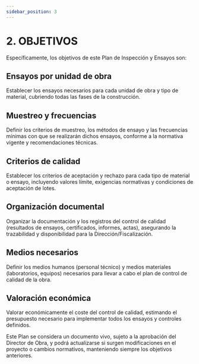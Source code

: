 ```yaml
---
sidebar_position: 3
---
```


# 2. OBJETIVOS

Específicamente, los objetivos de este Plan de Inspección y Ensayos son:

## Ensayos por unidad de obra

Establecer los ensayos necesarios para cada unidad de obra y tipo de material, cubriendo todas las fases de la construcción.

## Muestreo y frecuencias

Definir los criterios de muestreo, los métodos de ensayo y las frecuencias mínimas con que se realizarán dichos ensayos, conforme a la normativa vigente y recomendaciones técnicas.

## Criterios de calidad

Establecer los criterios de aceptación y rechazo para cada tipo de material o ensayo, incluyendo valores límite, exigencias normativas y condiciones de aceptación de lotes.

## Organización documental

Organizar la documentación y los registros del control de calidad (resultados de ensayos, certificados, informes, actas), asegurando la trazabilidad y disponibilidad para la Dirección/Fiscalización.

## Medios necesarios

Definir los medios humanos (personal técnico) y medios materiales (laboratorios, equipos) necesarios para llevar a cabo el plan de control de calidad de la obra.

## Valoración económica

Valorar económicamente el coste del control de calidad, estimando el presupuesto necesario para implementar todos los ensayos y controles definidos.

Este Plan se considera un documento vivo, sujeto a la aprobación del Director de Obra, y podrá actualizarse si surgen modificaciones en el proyecto o cambios normativos, manteniendo siempre los objetivos anteriores.